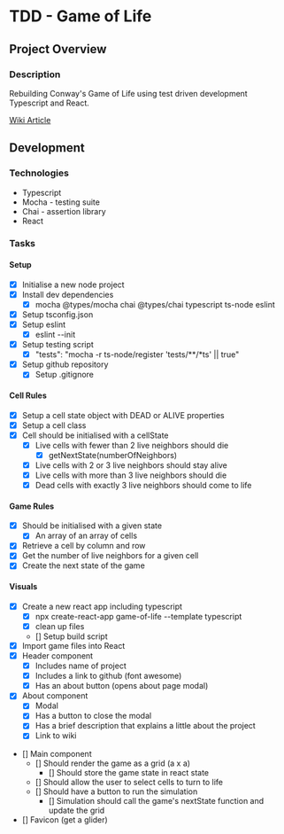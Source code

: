 # TDD - Game of Life

## Project Overview

### Description

Rebuilding Conway's Game of Life using test driven development Typescript and React.

[Wiki Article](https://en.wikipedia.org/wiki/Conway%27s_Game_of_Life)

## Development

### Technologies

- Typescript
- Mocha - testing suite
- Chai - assertion library
- React

### Tasks

#### Setup

- [x] Initialise a new node project
- [x] Install dev dependencies
  - [x] mocha @types/mocha chai @types/chai typescript ts-node eslint
- [x] Setup tsconfig.json
- [x] Setup eslint
  - [x] eslint --init
- [x] Setup testing script
  - [x] "tests": "mocha -r ts-node/register 'tests/\**/*ts' || true"
- [x] Setup github repository
  - [x] Setup .gitignore

#### Cell Rules

- [x] Setup a cell state object with DEAD or ALIVE properties
- [x] Setup a cell class
- [x] Cell should be initialised with a cellState
  - [x] Live cells with fewer than 2 live neighbors should die
    - [x] getNextState(numberOfNeighbors)
  - [x] Live cells with 2 or 3 live neighbors should stay alive
  - [x] Live cells with more than 3 live neighbors should die
  - [x] Dead cells with exactly 3 live neighbors should come to life

#### Game Rules

- [x] Should be initialised with a given state
  - [x] An array of an array of cells
- [x] Retrieve a cell by column and row
- [x] Get the number of live neighbors for a given cell
- [x] Create the next state of the game

#### Visuals

- [x] Create a new react app including typescript
  - [x] npx create-react-app game-of-life --template typescript
  - [x] clean up files
  - [] Setup build script
- [x] Import game files into React
- [x] Header component
  - [x] Includes name of project
  - [x] Includes a link to github (font awesome)
  - [x] Has an about button (opens about page modal)
- [x] About component
  - [x] Modal
  - [x] Has a button to close the modal
  - [x] Has a brief description that explains a little about the project
  - [x] Link to wiki
- [] Main component
  - [] Should render the game as a grid (a x a)
    - [] Should store the game state in react state
  - [] Should allow the user to select cells to turn to life
  - [] Should have a button to run the simulation
    - [] Simulation should call the game's nextState function and update the grid
- [] Favicon (get a glider)
